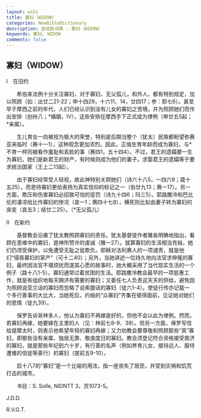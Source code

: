 ```yaml
---
layout: wiki
title: 寡妇（WIDOW）
categories: NewBibleDictionary
description: 圣经新词典 - 寡妇（WIDOW）
keywords: 寡妇, WIDOW
comments: false
---
```


## 寡妇（WIDOW）

Ⅰ　在旧约

　　希伯来法例十分关注寡妇，对于寡妇、无父孤儿，和外人，都有特别规定，加以照顾（如：出廿二21-22；申十四29，十六11、14，廿四17；参：耶七6）。甚至早于摩西之前的年代，人们已经认识到没有儿女的寡妇之苦境，并为照顾她们而作出安排（创卅八；*婚姻，IV），这些安排在摩西手下正式成为律例（申廿五5起；*亲属）。

　　生儿育女一向被视为极大的荣誉，特别是后期当整个〔犹太〕民族都盼望弥赛亚来临时（赛十一1），这种观念更加浓烈。因此，正值生育年龄而成为寡妇，与*不育一样同被看作羞耻和丢脸的事（赛四1，五十四4）。不过，君王的遗孀要一生为寡妇，她们是新君王的财产，有时候则成为他们的妻子。求娶君王的遗孀等于要求统治国家（王上二13起）。

　　由于寡妇经常受人轻视，故此神特别关顾她们（诗六十八5，一四六9；箴十五25），而恩待寡妇更给表扬为真实信仰的标记之一（伯廿九13；赛一17）。另一方面，欺压和伤害寡妇必招致可怕的惩罚（诗九十四6；玛三5）。耶路撒冷和巴比伦的凄凉给比作寡妇的惨况（哀一1；赛四十七8），横死则比拟由妻子转为寡妇的突变（哀五3；结廿二25）。（*无父孤儿）

Ⅱ　在新约

　　基督教会沿袭了犹太教照顾寡妇的责任。犹太基督徒作者雅各明确地指出，看顾在患难中的寡妇，是神所赞许的虔诚（雅一27）。就算寡妇的生活相当充裕，她们仍须受保护，以免遭受无耻之徒欺负。耶稣对法利赛人的一项谴责，就是他们“侵吞寡妇的家产”（可十二40）；另外，当祂讲述一位持久地向法官求伸冤的寡妇，最终因法官不堪烦扰而遂其心愿的故事时，祂大概采用了当代现实生活的一个例子（路十八1-5）。寡妇通常过着贫困的生活。耶路撒冷教会最早的一项慈惠工作，就是有组织地每天赒济有需要的寡妇；又委任七人负责这天天的供给，避免因为照顾说亚兰话的寡妇而忽略了说希腊话的寡妇（徒六1-4）。使徒行传亦记载一个多行善事的大比大，当她死后，约帕的“众寡妇”齐集在彼得面前，见证她对她们的恩情（徒九39）。

　　保罗告诉哥林多人，他认为寡妇不再嫁是好的，但他不会以此为律例。然而，若寡妇再嫁，她要嫁在主里的人（见：林前七8-9、39）。但另一方面，保罗写信给提摩太时，则表示他希望年轻的寡妇再嫁；又力劝教会要尊敬和照顾那些“真”寡妇，即那些没有亲属、独居无靠、敬虔度日的寡妇。教会须登记符合资格接受救济的寡妇，就是那些年纪到六十岁，有行善的名声（例如养育儿女、接待远人、服侍遭难的信徒等善行）的寡妇（提前五9-10）。

　　启十八7的“寡妇”是一个比喻的用法，指一座丧失了居民，并受到灾祸和饥荒打击的城市。

　　书目：S. Solle, NIDNTT 3，页1073-5。

J.D.D.

R.V.G.T.






